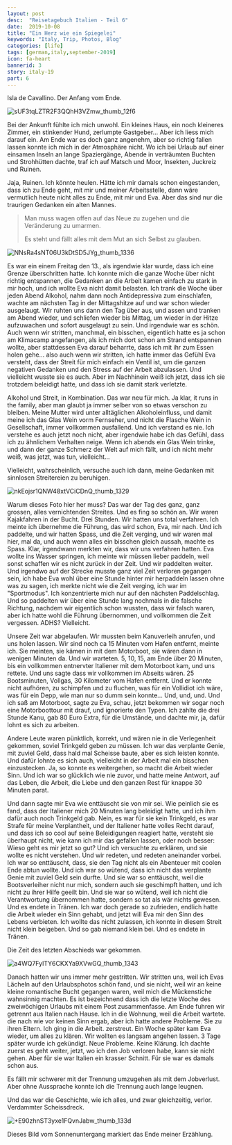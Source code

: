 ```yaml
---
layout: post
desc:  "Reisetagebuch Italien - Teil 6"
date:  2019-10-08
title: "Ein Herz wie ein Spiegelei"
keywords: "Italy, Trip, Photos, Blog"
categories: [life]
tags: [german,italy,september-2019]
icon: fa-heart
bannerid: 3
story: italy-19
part: 6
---
```


Isla de Cavallino. Der Anfang vom Ende.

![sUF3tqLZTR2F3QQhH3VZmw_thumb_12f6](/static/assets/img/blog/2019-10-08-italy-pt6/sUF3tqLZTR2F3QQhH3VZmw_thumb_12f6.jpg)

Bei der Ankunft fühlte ich mich unwohl. Ein kleines Haus, ein noch kleineres Zimmer, ein stinkender Hund, zerlumpte Gastgeber... Aber ich liess mich darauf ein. Am Ende war es doch ganz angenehm, aber so richtig fallen lassen konnte ich mich in der Atmosphäre nicht. Wo ich bei Urlaub auf einer einsamen Inseln an lange Spaziergänge, Abende in verträumten Buchten und Strohhütten dachte, traf ich auf Matsch und Moor, Insekten, Juckreiz und Ruinen.

Jaja, Ruinen. Ich könnte heulen. Hätte ich mir damals schon eingestanden, dass ich zu Ende geht, mit mir und meiner Arbeitsstelle, dann wäre vermutlich heute nicht alles zu Ende, mit mir und Eva. Aber das sind nur die traurigen Gedanken ein alten Mannes. 

> Man muss wagen offen auf das Neue zu zugehen und die Veränderung zu umarmen.
>
> Es steht und fällt alles mit dem Mut an sich Selbst zu glauben.

![NNsRa4sNT06U3kDtSD5JYg_thumb_1336](/static/assets/img/blog/2019-10-08-italy-pt6/NNsRa4sNT06U3kDtSD5JYg_thumb_1336.jpg)

Es war ein einem Freitag den 13., als irgendwie klar wurde, dass ich eine Grenze überschritten hatte. Ich konnte mich die ganze Woche über nicht richtig entspannen, die Gedanken an die Arbeit kamen einfach zu stark in mir hoch, und ich wollte Eva nicht damit belasten. Ich trank die Woche über jeden Abend Alkohol, nahm dann noch Antidepressiva zum einschlafen, wachte am nächsten Tag in der Mittagshitze auf und war schon wieder ausgelaugt. Wir ruhten uns dann den Tag über aus, und assen und tranken am Abend wieder, und schliefen wieder bis Mittag, um wieder in der Hitze aufzuwachen und sofort ausgelaugt zu sein. Und irgendwie war es schön. Auch wenn wir stritten, manchmal, ein bisschen, eigentlich hatte es ja schon am Klimacamp angefangen, als ich mich dort schon am Strand entspannen wollte, aber stattdessen Eva darauf beharrte, dass ich mit ihr zum Essen holen gehe... also auch wenn wir stritten, ich hatte immer das Gefühl Eva versteht, dass der Streit für mich einfach ein Ventil ist, um die ganzen negativen Gedanken und den Stress auf der Arbeit abzulassen. Und vielleicht wusste sie es auch. Aber im Nachhinein weiß ich jetzt, dass ich sie trotzdem beleidigt hatte, und dass ich sie damit stark verletzte.

Alkohol und Streit, in Kombination. Das war neu für mich. Ja klar, it runs in the family, aber man glaubt ja immer selber von so etwas verschon zu bleiben. Meine Mutter wird unter alltäglichen Alkoholeinfluss, und damit meine ich das Glas Wein vorm Fernseher, und nicht die Flasche Wein in Gesellschaft, immer vollkommen ausfallend. Und ich verstand es nie. Ich verstehe es auch jetzt noch nicht, aber irgendwie habe ich das Gefühl, dass ich zu ähnlichem Verhalten neige. Wenn ich abends ein Glas Wein trinke, und dann der ganze Schmerz der Welt auf mich fällt, und ich nicht mehr weiß, was jetzt, was tun, vielleicht...

Vielleicht, wahrscheinlich, versuche auch ich dann, meine Gedanken mit sinnlosen Streitereien zu beruhigen.

![nkEojsr1QNW48xtVCiCDnQ_thumb_1329](/static/assets/img/blog/2019-10-08-italy-pt6/nkEojsr1QNW48xtVCiCDnQ_thumb_1329.jpg)

Warum dieses Foto hier her muss? Das war der Tag des ganz, ganz grossen, alles vernichtenden Streites. Und es fing so schön an. Wir waren Kajakfahren in der Bucht. Drei Stunden. Wir hatten uns total verfahren. Ich meinte ich übernehme die Führung, das wird schon, Eva, mir nach. Und ich paddelte, und wir hatten Spass, und die Zeit verging, und wir waren mal hier, mal da, und auch wenn alles ein bisschen gleich aussah, machte es Spass. Klar, irgendwann merkten wir, dass wir uns verfahren hatten. Eva wollte ins Wasser springen, ich meinte wir müssen lieber paddeln, weil sonst schaffen wir es nicht zurück in der Zeit. Und wir paddelten weiter. Und irgendwo auf der Strecke musste ganz viel Zeit verloren gegangen sein, ich habe Eva wohl über eine Stunde hinter mir herpaddeln lassen ohne was zu sagen, ich merkte nicht wie die Zeit verging, ich war im "Sportmodus". Ich konzentrierte mich nur auf den nächsten Paddelschlag. Und so paddelten wir über eine Stunde lang nochmals in die falsche Richtung, nachdem wir eigentlich schon wussten, dass wir falsch waren, aber ich hatte wohl die Führung übernommen, und vollkommen die Zeit vergessen. ADHS? Vielleicht.

Unsere Zeit war abgelaufen. Wir mussten beim Kanuverleih anrufen, und uns holen lassen. Wir sind noch ca 15 Minuten vom Hafen entfernt, meinte ich. Sie meinten, sie kämen in mit dem Motorboot, sie wären dann in wenigen Minuten da. Und wir warteten. 5, 10, 15, am Ende über 20 Minuten, bis ein vollkommen entnervter Italiener mit dem Motorboot kam, und uns rettete. Und uns sagte dass wir vollkommen im Abseits wären. 25 Bootsminuten, Vollgas, 30 Kilometer vom Hafen entfernt. Und er konnte nicht aufhören, zu schimpfen und zu fluchen, was für ein Vollidiot ich wäre, was für ein Depp, wie man nur so dumm sein konnte... Und, und, und. Und ich saß am Motorboot, sagte zu Eva, schau, jetzt bekommen wir sogar noch eine Motorboottour mit drauf, und ignorierte den Typen. Ich zahlte die drei Stunde Kanu, gab 80 Euro Extra, für die Umstände, und dachte mir, ja, dafür lohnt es sich zu arbeiten.

Andere Leute waren pünktlich, korrekt, und wären nie in die Verlegenheit gekommen, soviel Trinkgeld geben zu müssen. Ich war das verplante Genie, mit zuviel Geld, dass hald mal Scheisse baute, aber es sich leisten konnte. Und dafür lohnte es sich auch, vielleicht in der Arbeit mal ein bisschen einzustecken. Ja, so konnte es weitergehen, so macht die Arbeit wieder Sinn. Und ich war so glücklich wie nie zuvor, und hatte meine Antwort, auf das Leben, die Arbeit, die Liebe und den ganzen Rest für knappe 30 Minuten parat.

Und dann sagte mir Eva wie enttäuscht sie von mir sei. Wie peinlich sie es fand, dass der Italiener mich 20 Minuten lang beleidigt hatte, und ich ihm dafür auch noch Trinkgeld gab. Nein, es war für sie kein Trinkgeld, es war Strafe für meine Verplantheit, und der Italiener hatte volles Recht darauf, und dass ich so cool auf seine Beleidigungen reagiert hatte, versteht sie überhaupt nicht, wie kann ich mir das gefallen lassen, oder noch besser: Wieso geht es mir jetzt so gut? Und ich versuchte zu erklären, und sie wollte es nicht verstehen. Und wir redeten, und redeten aneinander vorbei. Ich war so enttäuscht, dass, sie den Tag nicht als ein Abenteuer mit coolen Ende abtun wollte. Und ich war so wütend, dass ich nicht das verplante Genie mit zuviel Geld sein durfte. Und sie war so enttäuscht, weil die Bootsverleiher nicht nur mich, sondern auch sie geschimpft hatten, und ich nicht zu ihrer Hilfe geeilt bin. Und sie war so wütend, weil ich nicht die Verantwortung übernommen hatte, sondern so tat als wär nichts gewesen. Und es endete in Tränen. Ich war doch gerade so zufrieden, endlich hatte die Arbeit wieder ein Sinn gehabt, und jetzt will Eva mir den Sinn des Lebens verbieten. Ich wollte das nicht zulassen, ich konnte in diesem Streit nicht klein beigeben. Und so gab niemand klein bei. Und es endete in Tränen.

Die Zeit des letzten Abschieds war gekommen.

![a4WQ7FylTY6CKXYa9XVwGQ_thumb_1343](/static/assets/img/blog/2019-10-08-italy-pt6/a4WQ7FylTY6CKXYa9XVwGQ_thumb_1343.jpg)

Danach hatten wir uns immer mehr gestritten. Wir stritten uns, weil ich Evas Lächeln auf den Urlaubsphotos schön fand, und sie nicht, weil wir an keine kleine romantische Bucht gegangen waren, weil mich die Mückenstiche wahnsinnig machten. Es ist bezeichnend dass ich die letzte Woche des zweiwöchigen Urlaubs mit einem Post zusammenfasse. Am Ende fuhren wir getrennt aus Italien nach Hause. Ich in die Wohnung, weil die Arbeit wartete. die nach wie vor keinen Sinn ergab, aber ich hatte andere Probleme. Sie zu ihren Eltern. Ich ging in die Arbeit. zerstreut. Ein Woche später kam Eva wieder, um alles zu klären. Wir wollten es langsam angehen lassen. 3 Tage später wurde ich gekündigt. Neue Probleme. Keine Klärung. Ich dachte zuerst es geht weiter, jetzt, wo ich den Job verloren habe, kann sie nicht gehen. Aber für sie war Italien ein krasser Schnitt. Für sie war es damals schon aus.

Es fällt mir schwerer mit der Trennung umzugehen als mit dem Jobverlust. Aber ohne Aussprache konnte ich die Trennung auch lange leugnen. 

Und das war die Geschichte, wie ich alles, und zwar gleichzeitig, verlor. Verdammter Scheissdreck.

![+E90zhnST3yxe1FQvnJabw_thumb_133d](/static/assets/img/blog/2019-10-08-italy-pt6/+E90zhnST3yxe1FQvnJabw_thumb_133d.jpg)

Dieses Bild vom Sonnenuntergang markiert das Ende meiner Erzählung.